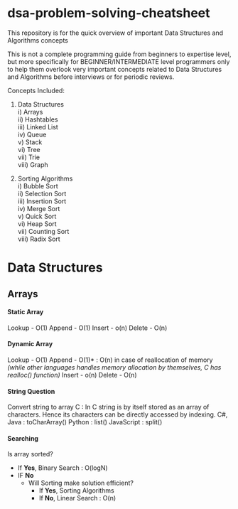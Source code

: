 # dsa-problem-solving-cheatsheet
This repository is for the quick overview of important Data Structures and Algorithms concepts

This is not a complete programming guide from beginners to expertise level, but more specifically for BEGINNER/INTERMEDIATE level programmers only to help them overlook very important concepts related to Data Structures and Algorithms before interviews or for periodic reviews.

Concepts Included:  
1. Data Structures  
    i) Arrays  
   ii) Hashtables  
  iii) Linked List  
   iv) Queue  
    v) Stack  
   vi) Tree  
  vii) Trie  
 viii) Graph  
 
 2. Sorting Algorithms  
    i) Bubble Sort  
   ii) Selection Sort  
  iii) Insertion Sort  
   iv) Merge Sort  
    v) Quick Sort  
   vi) Heap Sort  
  vii) Counting Sort  
 viii) Radix Sort  

# Data Structures

## Arrays

#### Static Array  
Lookup - O(1)
Append - O(1)
Insert - o(n)
Delete - O(n)

#### Dynamic Array  
Lookup - O(1)
Append - O(1)* : O(n) in case of reallocation of memory *(while other languages handles memory allocation by themselves, C has realloc() function)*
Insert - o(n)
Delete - O(n)

#### String Question
Convert string to array
C          : In C string is by itself stored as an array of characters. Hence its characters can be directly accessed by indexing.
C#, Java   : toCharArray()
Python     : list()
JavaScript : split()

#### Searching
Is array sorted?
  - If **Yes**, Binary Search : O(logN)
  - IF **No**
    - Will Sorting make solution efficient? 
      - If **Yes**, Sorting Algorithms
      - If **No**, Linear Search : O(n)
